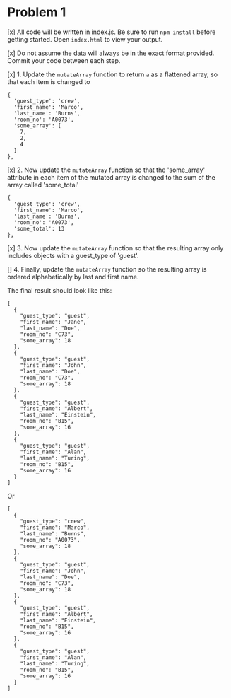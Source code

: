 # Problem 1
[x] All code will be written in index.js. Be sure to run `npm install` before getting started. Open `index.html` to view your output.

[x] Do not assume the data will always be in the exact format provided.  Commit your code between each step.

[x] 1. Update the `mutateArray` function to return `a` as a flattened array, so that each item is changed to
```
{
  'guest_type': 'crew',
  'first_name': 'Marco',
  'last_name': 'Burns',
  'room_no': 'A0073',
  'some_array': [
    7,
    2,
    4
  ]
},
```

[x] 2. Now update the `mutateArray` function so that the 'some_array' attribute in each item of the mutated array is changed to the sum of the array called 'some_total'
```
{
  'guest_type': 'crew',
  'first_name': 'Marco',
  'last_name': 'Burns',
  'room_no': 'A0073',
  'some_total': 13
},
```

[x] 3. Now update the `mutateArray` function so that the resulting array only includes objects with a guest_type of 'guest'.

[] 4. Finally, update the `mutateArray` function so the resulting array is ordered alphabetically by last and first name.

The final result should look like this:
```
[
  {
    "guest_type": "guest",
    "first_name": "Jane",
    "last_name": "Doe",
    "room_no": "C73",
    "some_array": 18
  },
  {
    "guest_type": "guest",
    "first_name": "John",
    "last_name": "Doe",
    "room_no": "C73",
    "some_array": 18
  },
  {
    "guest_type": "guest",
    "first_name": "Albert",
    "last_name": "Einstein",
    "room_no": "B15",
    "some_array": 16
  },
  {
    "guest_type": "guest",
    "first_name": "Alan",
    "last_name": "Turing",
    "room_no": "B15",
    "some_array": 16
  }
]
```
Or
```
[
  {
    "guest_type": "crew",
    "first_name": "Marco",
    "last_name": "Burns",
    "room_no": "A0073",
    "some_array": 18
  },
  {
    "guest_type": "guest",
    "first_name": "John",
    "last_name": "Doe",
    "room_no": "C73",
    "some_array": 18
  },
  {
    "guest_type": "guest",
    "first_name": "Albert",
    "last_name": "Einstein",
    "room_no": "B15",
    "some_array": 16
  },
  {
    "guest_type": "guest",
    "first_name": "Alan",
    "last_name": "Turing",
    "room_no": "B15",
    "some_array": 16
  }
]
```
